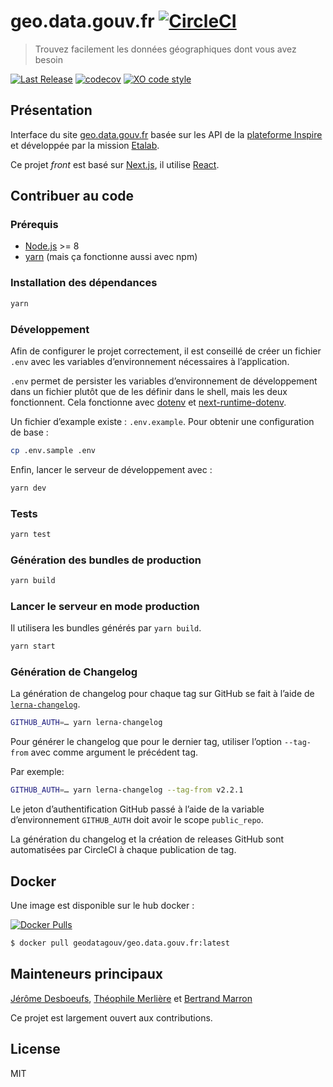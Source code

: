 # geo.data.gouv.fr [![CircleCI](https://circleci.com/gh/etalab/geo.data.gouv.fr/tree/master.svg?style=svg)](https://circleci.com/gh/etalab/geo.data.gouv.fr/tree/master)

> Trouvez facilement les données géographiques dont vous avez besoin

[![Last Release](https://badgen.net/github/release/etalab/geo.data.gouv.fr/stable)](https://github.com/etalab/geo.data.gouv.fr/releases)
[![codecov](https://badgen.net/codecov/c/github/etalab/geo.data.gouv.fr)](https://codecov.io/gh/etalab/geo.data.gouv.fr)
[![XO code style](https://badgen.net/badge/code%20style/XO/cyan)](https://github.com/xojs/xo)

## Présentation

Interface du site [geo.data.gouv.fr](https://geo.data.gouv.fr) basée sur les API de la [plateforme Inspire](https://github.com/inspireteam) et développée par la mission [Etalab](https://github.com/etalab).

Ce projet _front_ est basé sur [Next.js](https://github.com/zeit/next.js), il utilise [React](https://reactjs.org).

## Contribuer au code

### Prérequis

* [Node.js](https://nodejs.org/en/) >= 8
* [yarn](https://yarnpkg.com) (mais ça fonctionne aussi avec npm)

### Installation des dépendances

```bash
yarn
```

### Développement

Afin de configurer le projet correctement, il est conseillé de créer un fichier `.env` avec les variables d’environnement nécessaires à l’application.

`.env` permet de persister les variables d’environnement de développement dans un fichier plutôt que de les définir dans le shell, mais les deux fonctionnent. Cela fonctionne avec [dotenv](https://github.com/motdotla/dotenv) et [next-runtime-dotenv](https://github.com/tusbar/next-runtime-dotenv).

Un fichier d’example existe : `.env.example`. Pour obtenir une configuration de base :

```bash
cp .env.sample .env
```

Enfin, lancer le serveur de développement avec :

```bash
yarn dev
```

### Tests

```bash
yarn test
```

### Génération des bundles de production

```bash
yarn build
```

### Lancer le serveur en mode production

Il utilisera les bundles générés par `yarn build`.

```bash
yarn start
```

### Génération de Changelog

La génération de changelog pour chaque tag sur GitHub se fait à l’aide de [`lerna-changelog`](https://github.com/lerna/lerna-changelog).

```bash
GITHUB_AUTH=… yarn lerna-changelog
```

Pour générer le changelog que pour le dernier tag, utiliser l’option `--tag-from` avec comme argument le précédent tag.

Par exemple:

```bash
GITHUB_AUTH=… yarn lerna-changelog --tag-from v2.2.1
````

Le jeton d’authentification GitHub passé à l’aide de la variable d’environnement `GITHUB_AUTH` doit avoir le scope `public_repo`.

La génération du changelog et la création de releases GitHub sont automatisées par CircleCI à chaque publication de tag.

## Docker

Une image est disponible sur le hub docker :

[![Docker Pulls](https://badgen.net/docker/pulls/geodatagouv/geo.data.gouv.fr?icon=docker)](https://hub.docker.com/r/geodatagouv/geo.data.gouv.fr)

```bash
$ docker pull geodatagouv/geo.data.gouv.fr:latest
```

## Mainteneurs principaux

[Jérôme Desboeufs](https://github.com/jdesboeufs), [Théophile Merlière](https://github.com/tmerlier) et [Bertrand Marron](https://github.com/tusbar)

Ce projet est largement ouvert aux contributions.

## License

MIT
